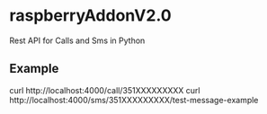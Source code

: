 # raspberryAddonV2.0
Rest API for Calls and Sms in Python

## Example
curl http://localhost:4000/call/351XXXXXXXXX
curl http://localhost:4000/sms/351XXXXXXXXX/test-message-example
